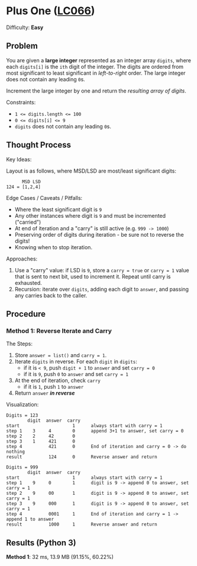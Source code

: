 # Plus One ([LC066](https://leetcode.com/problems/plus-one/))
Difficulty: **Easy**

## Problem

You are given a **large integer** represented as an integer array `digits`, where each `digits[i]` is the `ith` digit of the integer. The digits are ordered from most significant to least significant in *left-to-right* order. The large integer does not contain any leading `0`s.

Increment the large integer by one and return the *resulting array of digits*.

Constraints:
- `1 <= digits.length <= 100`
- `0 <= digits[i] <= 9`
- `digits` does not contain any leading `0`s.

## Thought Process

Key Ideas:

Layout is as follows, where MSD/LSD are most/least significant digits:
```
      MSD LSD
124 = [1,2,4]
```

Edge Cases / Caveats / Pitfalls:
- Where the least significant digit is `9`
- Any other instances where digit is `9` and must be incremented ("carried")
- At end of iteration and a "carry" is still active (e.g. `999 -> 1000`)
- Preserving order of digits during iteration - be sure not to reverse the digits!
- Knowing when to stop iteration.

Approaches:
1. Use a "carry" value: if LSD is `9`, store a `carry = true` or `carry = 1` value that is sent to next bit, used to increment it.  Repeat until carry is exhausted.
2. Recursion: iterate over `digits`, adding each digit to `answer`, and passing any carries back to the caller.

## Procedure

### Method 1: Reverse Iterate and Carry

The Steps:
1. Store `answer = list()` and `carry = 1`.
2. Iterate `digits` in reverse. For each `digit` in `digits`:
    - if it is `< 9`, push `digit + 1` to `answer` and set `carry = 0`
    - if it is `9`, push `0` to `answer`  and set `carry = 1`
3. At the end of iteration, check `carry`
    - if it is `1`, push `1` to `answer`
4. Return `answer` ***in reverse***

Visualization:
```
Digits = 123
        digit  answer  carry
start                    1      always start with carry = 1
step 1    3     4        0      append 3+1 to answer, set carry = 0
step 2    2     42       0
step 3    1     421      0
step 4          421      0      End of iteration and carry = 0 -> do nothing
result          124      0      Reverse answer and return

Digits = 999
        digit  answer  carry
start                    1      always start with carry = 1
step 1    9     0        1      digit is 9 -> append 0 to answer, set carry = 1
step 2    9     00       1      digit is 9 -> append 0 to answer, set carry = 1
step 3    9     000      1      digit is 9 -> append 0 to answer, set carry = 1
step 4          0001     1      End of iteration and carry = 1 -> append 1 to answer
result          1000     1      Reverse answer and return
```

## Results (Python 3)

**Method 1**: 32 ms, 13.9 MB (91.15%, 60.22%)

